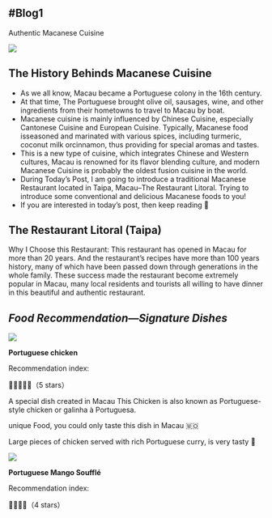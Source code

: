 ## #Blog1

Authentic Macanese Cuisine

![](https://foodieannabel.files.wordpress.com/2022/10/17771666352383_.pic_hd.png?w=767)

## **The History Behinds Macanese Cuisine**

* As we all know, Macau became a Portuguese colony in the 16th century.
* At that time, The Portuguese brought olive oil, sausages, wine, and other ingredients from their hometowns to travel to Macau by boat.
* Macanese cuisine is mainly influenced by Chinese Cuisine, especially Cantonese Cuisine and European Cuisine. Typically, Macanese food isseasoned and marinated with various spices, including turmeric, coconut milk orcinnamon, thus providing for special aromas and tastes.
* This is a new type of cuisine, which integrates Chinese and Western cultures, Macau is renowned for its flavor blending culture, and modern Macanese Cuisine is probably the oldest fusion cuisine in the world.
* During Today’s Post, I am going to introduce a traditional Macanese Restaurant located in Taipa, Macau–The Restaurant Litoral. Trying to introduce some conventional and delicious Macanese foods to you!
* If you are interested in today’s post, then keep reading 🥰

## **The Restaurant Litoral (Taipa)**

Why I Choose this Restaurant: This restaurant has opened in Macau for more than 20 years. And the restaurant’s recipes have more than 100 years history, many of which have been passed down through generations in the whole family. These success made the restaurant become extremely popular in Macau, many local residents and tourists all willing to have dinner in this beautiful and authentic restaurant.

## ***Food Recommendation—Signature Dishes***

![](https://foodieannabel.files.wordpress.com/2022/10/17761666352382_.pic_.jpg?w=768)

**Portuguese chicken**

Recommendation index:

🌟🌟🌟🌟🌟（5 stars）

A special dish created in Macau This Chicken is also known as Portuguese-style chicken or galinha à Portuguesa.

unique Food, you could only taste this dish in Macau 🇲🇴

Large pieces of chicken served with rich Portuguese curry, is very tasty 👅

![](https://foodieannabel.files.wordpress.com/2022/10/17621666258746_.pic_.jpg?w=774)

**Portuguese Mango Soufflé**

Recommendation index:

🌟🌟🌟🌟（4 stars）

